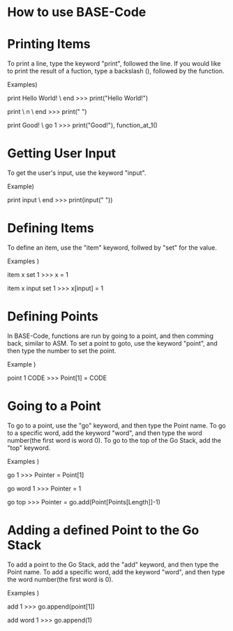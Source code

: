 # How to use BASE-Code

# Printing Items 

To print a line, type the keyword "print", followed the line. If you would like to print the result of a fuction, type a  backslash (\), followed by the function.

Examples)

print Hello World! \ end >>> print("Hello World!")

print \ n \ end >>> print(" ") 

print Good! \ go 1 >>> print("Good!"), function_at_1()

# Getting User Input 

To get the user's input, use the keyword "input".

Example) 

print input \ end >>> print(input(" "))

# Defining Items 

To define an item, use the "item" keyword, follwed by "set" for the value.

Examples ) 

item x set 1 >>> x = 1

item x input set 1 >>> x[input] = 1

# Defining Points 

In BASE-Code, functions are run by going to a point, and then comming back, similar to ASM. To set a point to goto, use the keyword "point", and then type the number to set the point.

Example )

point 1 CODE >>> Point[1] = CODE

# Going to a Point 

To go to a point, use the "go" keyword, and then type the Point name. To go to a specific word, add the keyword "word", and then type the word number(the first word is word 0). To go to the top of the Go Stack, add the "top" keyword.

Examples )

go 1 >>> Pointer = Point[1]

go word 1 >>> Pointer = 1

go top >>> Pointer = go.add(Point[Points[Length]]-1)

# Adding a defined Point to the Go Stack 

To add a point to the Go Stack, add the "add" keyword, and then type the Point name. To add a specific word, add the keyword "word", and then type the word number(the first word is 0).

Examples ) 

add 1 >>> go.append(point[1]) 

add word 1 >>> go.append(1)
